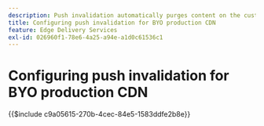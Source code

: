 ```yaml
---
description: Push invalidation automatically purges content on the customer's production CDN (e.g. `www.yourdomain.com`), whenever an author publishes content changes.
title: Configuring push invalidation for BYO production CDN
feature: Edge Delivery Services
exl-id: 026960f1-78e6-4a25-a94e-a1d0c61536c1
---
```

# Configuring push invalidation for BYO production CDN

{{$include c9a05615-270b-4cec-84e5-1583ddfe2b8e}}
